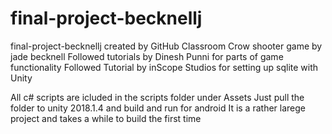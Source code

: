 # final-project-becknellj
final-project-becknellj created by GitHub Classroom
Crow shooter game by jade becknell
Followed tutorials by  Dinesh Punni for parts of game functionality
Followed Tutorial by inScope Studios for setting up sqlite with Unity

All c# scripts are icluded in the scripts folder under Assets
Just pull the folder to unity 2018.1.4 and build and run for android
It is a rather larege project and takes a while to build the first time
